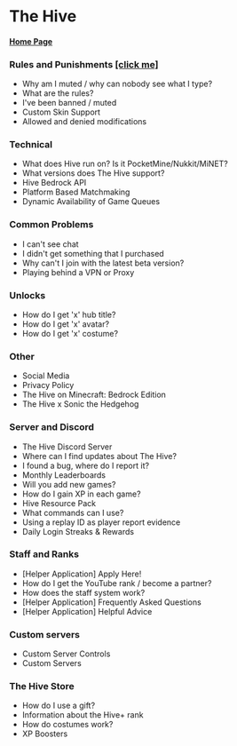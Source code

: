 # The Hive

#### [Home Page](https://hive.growtopics.xyz/)

### Rules and Punishments [[click me]](https://hive.growtopics.xyz/hive/rules/)

- Why am I muted / why can nobody see what I type?
- What are the rules?
- I've been banned / muted
- Custom Skin Support
- Allowed and denied modifications

### Technical

- What does Hive run on? Is it PocketMine/Nukkit/MiNET?
- What versions does The Hive support?
- Hive Bedrock API
- Platform Based Matchmaking
- Dynamic Availability of Game Queues

### Common Problems

- I can't see chat
- I didn't get something that I purchased
- Why can't I join with the latest beta version?
- Playing behind a VPN or Proxy

### Unlocks

- How do I get 'x' hub title?
- How do I get 'x' avatar?
- How do I get 'x' costume?

### Other

- Social Media
- Privacy Policy
- The Hive on Minecraft: Bedrock Edition
- The Hive x Sonic the Hedgehog

### Server and Discord

- The Hive Discord Server
- Where can I find updates about The Hive?
- I found a bug, where do I report it?
- Monthly Leaderboards
- Will you add new games?
- How do I gain XP in each game?
- Hive Resource Pack
- What commands can I use?
- Using a replay ID as player report evidence
- Daily Login Streaks & Rewards

### Staff and Ranks

- [Helper Application] Apply Here!
- How do I get the YouTube rank / become a partner?
- How does the staff system work?
- [Helper Application] Frequently Asked Questions
- [Helper Application] Helpful Advice

### Custom servers

- Custom Server Controls
- Custom Servers

### The Hive Store

- How do I use a gift?
- Information about the Hive+ rank
- How do costumes work?
- XP Boosters
